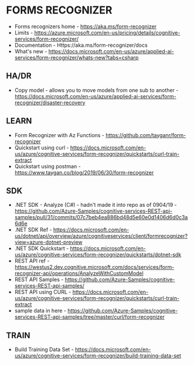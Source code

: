 # FORMS RECOGNIZER

* Forms recognizers home - https://aka.ms/form-recognizer
* Limits - https://azure.microsoft.com/en-us/pricing/details/cognitive-services/form-recognizer/
* Documentation - Https://aka.ms/form-recognizer/docs
* What's new - https://docs.microsoft.com/en-us/azure/applied-ai-services/form-recognizer/whats-new?tabs=csharp

## HA/DR

* Copy model - allows you to move models from one sub to another - https://docs.microsoft.com/en-us/azure/applied-ai-services/form-recognizer/disaster-recovery

## LEARN

* Form Recognizer with Az Functions - https://github.com/tayganr/form-recognizer
* Quickstart using curl - https://docs.microsoft.com/en-us/azure/cognitive-services/form-recognizer/quickstarts/curl-train-extract
* Quickstart using postman - https://www.taygan.co/blog/2019/06/30/form-recognizer

## SDK

* .NET SDK - Analyze (C#) - hadn't made it into repo as of 0904/19 - https://github.com/Azure-Samples/cognitive-services-REST-api-samples/pull/31/commits/07c7beb4ea886bd48d5e60e0d1406d6d0c3a6d6e
* .NET SDK Ref - https://docs.microsoft.com/en-us/dotnet/api/overview/azure/cognitiveservices/client/formrecognizer?view=azure-dotnet-preview
* .NET SDK Quickstart - https://docs.microsoft.com/en-us/azure/cognitive-services/form-recognizer/quickstarts/dotnet-sdk
* REST API ref - https://westus2.dev.cognitive.microsoft.com/docs/services/form-recognizer-api/operations/AnalyzeWithCustomModel
* REST API Samples - https://github.com/Azure-Samples/cognitive-services-REST-api-samples/
* REST API using CURL - https://docs.microsoft.com/en-us/azure/cognitive-services/form-recognizer/quickstarts/curl-train-extract
* sample data in here - https://github.com/Azure-Samples/cognitive-services-REST-api-samples/tree/master/curl/form-recognizer

## TRAIN

* Build Training Data Set - https://docs.microsoft.com/en-us/azure/cognitive-services/form-recognizer/build-training-data-set
